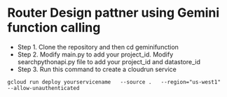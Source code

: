 # Router Design pattner using Gemini function calling

+ Step 1. Clone the repository and then cd geminifunction
+ Step 2. Modify main.py to add your project_id. Modify searchpythonapi.py file to add your project_id and datastore_id
+ Step 3. Run this command to create a cloudrun service

`gcloud run deploy yourservicename   --source .   --region="us-west1"   --allow-unauthenticated`
